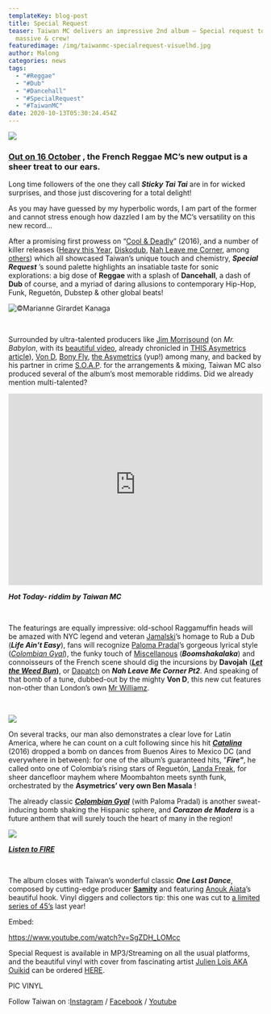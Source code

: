 ```yaml
---
templateKey: blog-post
title: Special Request
teaser: Taiwan MC delivers an impressive 2nd album – Special request to all
  massive & crew!
featuredimage: /img/taiwanmc-specialrequest-visuelhd.jpg
author: Malong
categories: news
tags:
  - "#Reggae"
  - "#Dub"
  - "#Dancehall"
  - "#SpecialRequest"
  - "#TaiwanMC"
date: 2020-10-13T05:30:24.454Z
---
```

![](/img/theasymetrics_taiwanmc-specialrequest-small.jpg)



### [Out on 16 October](https://www.chinesemanrecords.com/shop-cmr/special-request-taiwan-mc/) , the French Reggae MC’s new output is a sheer treat to our ears.



Long time followers of the one they call ***Sticky Tai Tai*** are in for wicked surprises, and those just discovering for a total delight!

As you may have guessed by my hyperbolic words, I am part of the former and cannot stress enough how dazzled I am by the MC’s versatility on this new record…



After a promising first prowess on “[Cool & Deadly](https://www.youtube.com/watch?v=sHLsuVOaHNM&list=OLAK5uy_kGs07NCjwvn82of2ToZoqxJtFxWIVo5Ns)” (2016), and a number of killer releases ([Heavy this Year](https://www.youtube.com/watch?v=ZDk530cdfM0&list=PLdqp8LBOB4VTd5WRWzaYgDhn1VxXGBbRN), [Diskodub](https://www.youtube.com/watch?v=DvxSvd9EQIU&list=OLAK5uy_ldMTS_HZo-Vfp0_evEJSsXH5YLmDxC6Fk), [Nah Leave me Corner](https://www.youtube.com/watch?v=Nx3EG2a8sZE), among [others](https://www.discogs.com/artist/1288550-Taiwan-MC)) which all showcased Taiwan’s unique touch and chemistry, ***Special Request*** ’s sound palette highlights an insatiable taste for sonic explorations: a big dose of **Reggae** with a splash of **Dancehall**, a dash of **Dub** of course, and a myriad of daring allusions to contemporary Hip-Hop, Funk, Reguetón, Dubstep & other global beats!

![](/img/theasymetrics_taiwanmc_marianne_girardet_kanaga.jpg "©Marianne Girardet Kanaga")

<br>

Surrounded by ultra-talented producers like [Jim Morrisound](https://www.instagram.com/jimmorrisound/) (on *Mr. Babylon*, with its [beautiful video](https://www.youtube.com/watch?v=iQrrzCB4xls), already chronicled in [THIS Asymetrics article](https://theasymetrics.com/taiwan-mc-mr-babylon/)), [Von D](https://soundcloud.com/vond), [Bony Fly](https://soundcloud.com/bony-fly), [the Asymetrics](https://www.facebook.com/asymetrics/) (yup!) among many, and backed by his partner in crime [S.O.A.P](https://www.mixcloud.com/Son_Of_A_Pitch/). for the arrangements & mixing, Taiwan MC also produced several of the album’s most memorable riddims. Did we already mention multi-talented?



<iframe width="100%" height="380" src="https://www.youtube-nocookie.com/embed/DzcQBdN2DUw" frameborder="0" allow="accelerometer; autoplay; clipboard-write; encrypted-media; gyroscope; picture-in-picture" allowfullscreen referrerpolicy="origin"></iframe>



***Hot Today- riddim by Taiwan MC***

<br>

The featurings are equally impressive: old-school Raggamuffin heads will be amazed with NYC legend and veteran [Jamalski](https://www.discogs.com/artist/29060-Jamalski)’s homage to Rub a Dub (***Life Ain’t Easy***), fans will recognize [Paloma Pradal](https://www.instagram.com/palomapradalmusic/)’s gorgeous lyrical style (*[Colombian Gyal](https://www.youtube.com/watch?v=IhNlIsk6-Wc)*), the funky touch of [Miscellanous](https://www.last.fm/music/Chill+Bump/+wiki) (***Boomshakalaka***) and connoisseurs of the French scene should dig the incursions by **Davojah** (***[Let the Weed Bun](https://www.youtube.com/watch?v=p5prlOK00EE)*)**, or [Dapatch](https://www.facebook.com/dapatch.selector) on ***Nah Leave Me Corner Pt2***. And speaking of that bomb of a tune, dubbed-out by the mighty **Von D**, this new cut features non-other than London’s own [Mr Williamz](https://www.discogs.com/artist/1334483-Mr-Williamz).

<br>

![](/img/boomshakalaka-1440x1440.jpg)



On several tracks, our man also demonstrates a clear love for Latin America, where he can count on a cult following since his hit ***[Catalina](https://www.youtube.com/watch?v=E7i-prhDw9A)*** (2016) dropped a bomb on dances from Buenos Aires to Mexico DC (and everywhere in between): for one of the album’s guaranteed hits, "***Fire"***, he called onto one of Colombia’s rising stars of Reguetón, [Landa Freak](https://www.youtube.com/channel/UChHASctCm56ihzHEo4EosJA), for sheer dancefloor mayhem where Moombahton meets synth funk, orchestrated by the **Asymetrics’ very own Ben Masala** !

The already classic ***[Colombian Gyal](https://www.youtube.com/watch?v=IhNlIsk6-Wc)*** (with Paloma Pradal) is another sweat-inducing bomb shaking the Hispanic sphere, and ***Corazon de Madera*** is a future anthem that will surely touch the heart of many in the region!



![](/img/theasymetrics_taiwanmc_fire_julien_lois_ouikid.jpg)

***[Listen to FIRE](https://www.youtube.com/watch?list=PLdqp8LBOB4VRxbcnf-ycoGY7Izn_hlcSu&v=IxBWTaZuSfg&feature=emb_logo)***

<br>





The album closes with Taiwan’s wonderful classic ***One Last Dance***, composed by cutting-edge producer **[Samity](https://theasymetrics.com/samity's-wicked-playlists/)** and featuring [Anouk Aiata](https://www.youtube.com/channel/UCqNIR48CNrtn3yRbSbA9FjQ)’s beautiful hook. Vinyl diggers and collectors tip: this one was cut to [a limited series of 45’s](https://www.discogs.com/sell/release/14463913?ev=rb) last year!



Embed:

<https://www.youtube.com/watch?v=SgZDH_LOMcc>



Special Request is available in MP3/Streaming on all the usual platforms, and the beautiful vinyl with cover from fascinating artist [Julien Loïs AKA Ouikid](http://www.ouikid.com/) can be ordered [HERE](https://www.chinesemanrecords.com/shop-cmr/special-request-taiwan-mc/).



PIC VINYL



Follow Taiwan on :[Instagram](https://www.instagram.com/stayathomeandlistentomusic/) / [Facebook](https://www.facebook.com/TaiwanMcChineseManRecords/) / [Youtube](https://www.youtube.com/channel/UCeF72EQgvf1ql-dMmwfYTeA)

<!--EndFragment-->